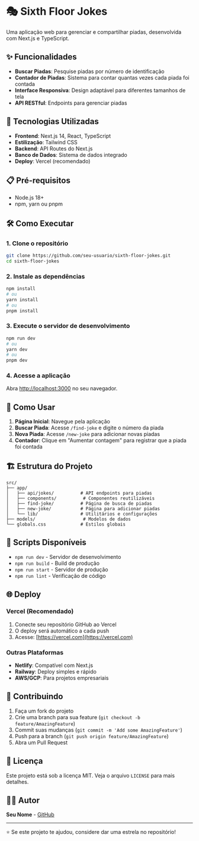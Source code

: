 # 🎭 Sixth Floor Jokes

Uma aplicação web para gerenciar e compartilhar piadas, desenvolvida com Next.js e TypeScript.

## ✨ Funcionalidades

- **Buscar Piadas**: Pesquise piadas por número de identificação
- **Contador de Piadas**: Sistema para contar quantas vezes cada piada foi contada
- **Interface Responsiva**: Design adaptável para diferentes tamanhos de tela
- **API RESTful**: Endpoints para gerenciar piadas

## 🚀 Tecnologias Utilizadas

- **Frontend**: Next.js 14, React, TypeScript
- **Estilização**: Tailwind CSS
- **Backend**: API Routes do Next.js
- **Banco de Dados**: Sistema de dados integrado
- **Deploy**: Vercel (recomendado)

## 📋 Pré-requisitos

- Node.js 18+
- npm, yarn ou pnpm

## 🛠️ Como Executar

### 1. Clone o repositório

```bash
git clone https://github.com/seu-usuario/sixth-floor-jokes.git
cd sixth-floor-jokes
```

### 2. Instale as dependências

```bash
npm install
# ou
yarn install
# ou
pnpm install
```

### 3. Execute o servidor de desenvolvimento

```bash
npm run dev
# ou
yarn dev
# ou
pnpm dev
```

### 4. Acesse a aplicação

Abra [http://localhost:3000](http://localhost:3000) no seu navegador.

## 📱 Como Usar

1. **Página Inicial**: Navegue pela aplicação
2. **Buscar Piada**: Acesse `/find-joke` e digite o número da piada
3. **Nova Piada**: Acesse `/new-joke` para adicionar novas piadas
4. **Contador**: Clique em "Aumentar contagem" para registrar que a piada foi contada

## 🏗️ Estrutura do Projeto

```
src/
├── app/
│   ├── api/jokes/          # API endpoints para piadas
│   ├── components/          # Componentes reutilizáveis
│   ├── find-joke/          # Página de busca de piadas
│   ├── new-joke/           # Página para adicionar piadas
│   └── lib/                # Utilitários e configurações
├── models/                  # Modelos de dados
└── globals.css             # Estilos globais
```

## 🔧 Scripts Disponíveis

- `npm run dev` - Servidor de desenvolvimento
- `npm run build` - Build de produção
- `npm run start` - Servidor de produção
- `npm run lint` - Verificação de código

## 🌐 Deploy

### Vercel (Recomendado)

1. Conecte seu repositório GitHub ao Vercel
2. O deploy será automático a cada push
3. Acesse: [https://vercel.com](https://vercel.com)

### Outras Plataformas

- **Netlify**: Compatível com Next.js
- **Railway**: Deploy simples e rápido
- **AWS/GCP**: Para projetos empresariais

## 🤝 Contribuindo

1. Faça um fork do projeto
2. Crie uma branch para sua feature (`git checkout -b feature/AmazingFeature`)
3. Commit suas mudanças (`git commit -m 'Add some AmazingFeature'`)
4. Push para a branch (`git push origin feature/AmazingFeature`)
5. Abra um Pull Request

## 📄 Licença

Este projeto está sob a licença MIT. Veja o arquivo `LICENSE` para mais detalhes.

## 👨‍💻 Autor

**Seu Nome** - [GitHub](https://github.com/seu-usuario)

---

⭐ Se este projeto te ajudou, considere dar uma estrela no repositório!
